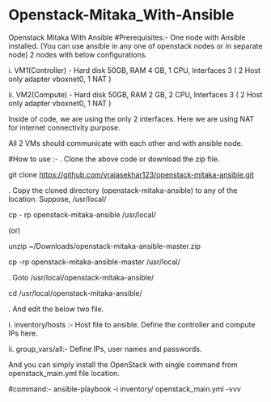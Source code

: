 # Openstack-Mitaka_With-Ansible
Openstack Mitaka With Ansible
#Prerequisites:-
One node with Ansible installed. (You can use ansible in any one of openstack nodes or in separate node)
2 nodes with below configurations.

i. VM1(Controller) - Hard disk 50GB, RAM 4 GB, 1 CPU, Interfaces 3 ( 2 Host only adapter vboxnet0, 1 NAT )

ii. VM2(Compute) - Hard disk 50GB, RAM 2 GB, 2 CPU, Interfaces 3 ( 2 Host only adapter vboxnet0, 1 NAT )

Inside of code, we are using the only 2 interfaces. Here we are using NAT for internet connectivity purpose.

All 2 VMs should communicate with each other and with ansible node.

#How to use :-
. Clone the above code or download the zip file.

  git clone https://github.com/vrajasekhar123/openstack-mitaka-ansible.git
  
. Copy the cloned directory (openstack-mitaka-ansible) to any of the location. Suppose, /usr/local/

  cp - rp openstack-mitaka-ansible /usr/local/
  
  (or)
  
  unzip ~/Downloads/openstack-mitaka-ansible-master.zip
  
  cp -rp openstack-mitaka-ansible-master /usr/local/
   
. Goto /usr/local/openstack-mitaka-ansible/

   cd /usr/local/openstack-mitaka-ansible/
   
. And edit the below two file.

i. inventory/hosts :- Host file to ansible. Define the controller and compute IPs here.

ii. group_vars/all:- Define IPs, user names and passwords. 

And you can simply install the OpenStack with single command from openstack_main.yml file location.

#command:-
ansible-playbook -i inventory/ openstack_main.yml -vvv
